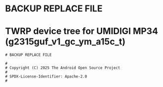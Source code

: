 # BACKUP REPLACE FILE

# TWRP device tree for UMIDIGI MP34 (g2315guf_v1_gc_ym_a15c_t)

```
# BACKUP REPLACE FILE

#
# Copyright (C) 2025 The Android Open Source Project
#
# SPDX-License-Identifier: Apache-2.0
#
```